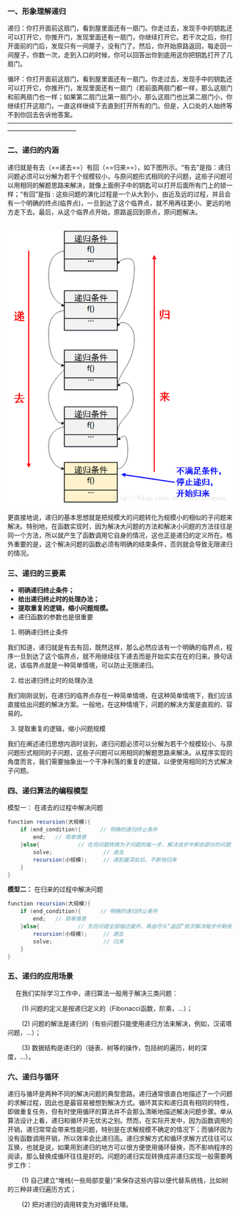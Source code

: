 ### 一、形象理解递归

​		递归：你打开面前这扇门，看到屋里面还有一扇门。你走过去，发现手中的钥匙还可以打开它，你推开门，发现里面还有一扇门，你继续打开它。若干次之后，你打开面前的门后，发现只有一间屋子，没有门了。然后，你开始原路返回，每走回一间屋子，你数一次，走到入口的时候，你可以回答出你到底用这你把钥匙打开了几扇门。

​		循环：你打开面前这扇门，看到屋里面还有一扇门。你走过去，发现手中的钥匙还可以打开它，你推开门，发现里面还有一扇门（若前面两扇门都一样，那么这扇门和前两扇门也一样；如果第二扇门比第一扇门小，那么这扇门也比第二扇门小，你继续打开这扇门，一直这样继续下去直到打开所有的门。但是，入口处的人始终等不到你回去告诉他答案。
———————————————————————————————————————————————

### 二、递归的内涵

​		递归就是有去（==递去==）有回（==归来==），如下图所示。“有去”是指：递归问题必须可以分解为若干个规模较小，与原问题形式相同的子问题，这些子问题可以用相同的解题思路来解决，就像上面例子中的钥匙可以打开后面所有门上的锁一样；“有回”是指 : 这些问题的演化过程是一个从大到小，由近及远的过程，并且会有一个明确的终点(临界点)，一旦到达了这个临界点，就不用再往更小、更远的地方走下去。最后，从这个临界点开始，原路返回到原点，原问题解决。

​	                             ![这里写图片描述](recusion.assets/20170531153126570.png)

​		更直接地说，递归的基本思想就是把规模大的问题转化为规模小的相似的子问题来解决。特别地，在函数实现时，因为解决大问题的方法和解决小问题的方法往往是同一个方法，所以就产生了函数调用它自身的情况，这也正是递归的定义所在。格外重要的是，这个解决问题的函数必须有明确的结束条件，否则就会导致无限递归的情况。


### 三、**递归的三要素**

- **明确递归终止条件；**
- **给出递归终止时的处理办法；**
- **提取重复的逻辑，缩小问题规模。**
- 递归函数的参数也是很重要

1) 明确递归终止条件

​		我们知道，递归就是有去有回，既然这样，那么必然应该有一个明确的临界点，程序一旦到达了这个临界点，就不用继续往下递去而是开始实实在在的归来。换句话说，该临界点就是一种简单情境，可以防止无限递归。

2) 给出递归终止时的处理办法

​		我们刚刚说到，在递归的临界点存在一种简单情境，在这种简单情境下，我们应该直接给出问题的解决方案。一般地，在这种情境下，问题的解决方案是直观的、容易的。

3) 提取重复的逻辑，缩小问题规模

​		我们在阐述递归思想内涵时谈到，递归问题必须可以分解为若干个规模较小、与原问题形式相同的子问题，这些子问题可以用相同的解题思路来解决。从程序实现的角度而言，我们需要抽象出一个干净利落的重复的逻辑，以便使用相同的方式解决子问题。



### 四、**递归算法的编程模型**

模型一： 在递去的过程中解决问题

```java
function recursion(大规模){
    if (end_condition){      // 明确的递归终止条件
        end;   // 简单情景
    }else{            // 在将问题转换为子问题的每一步，解决该步中剩余部分的问题
        solve;                // 递去
        recursion(小规模);     // 递到最深处后，不断地归来
    }
}
```

**模型二：** 在归来的过程中解决问题

```java
function recursion(大规模){
    if (end_condition){      // 明确的递归终止条件
        end;   // 简单情景
    }else{            // 先将问题全部描述展开，再由尽头“返回”依次解决每步中剩余部分的问题
        recursion(小规模);     // 递去
        solve;                // 归来
    }
}
```



### 五、递归的应用场景

　 	在我们实际学习工作中，递归算法一般用于解决三类问题：

　　 (1) 问题的定义是按递归定义的（Fibonacci函数，阶乘，…）；

　　 (2) 问题的解法是递归的（有些问题只能使用递归方法来解决，例如，汉诺塔问题，…）；

　　 (3) 数据结构是递归的（链表、树等的操作，包括树的遍历，树的深度，…）。



### 六、递归与循环

​		递归与循环是两种不同的解决问题的典型思路。递归通常很直白地描述了一个问题的求解过程，因此也是最容易被想到解决方式。循环其实和递归具有相同的特性，即做重复任务，但有时使用循环的算法并不会那么清晰地描述解决问题步骤。单从算法设计上看，递归和循环并无优劣之别。然而，在实际开发中，因为函数调用的开销，递归常常会带来性能问题，特别是在求解规模不确定的情况下；而循环因为没有函数调用开销，所以效率会比递归高。递归求解方式和循环求解方式往往可以互换，也就是说，如果用到递归的地方可以很方便使用循环替换，而不影响程序的阅读，那么替换成循环往往是好的。问题的递归实现转换成非递归实现一般需要两步工作：

　　 (1) 自己建立“堆栈(一些局部变量)”来保存这些内容以便代替系统栈，比如树的三种非递归遍历方式；

　　 (2) 把对递归的调用转变为对循环处理。

　